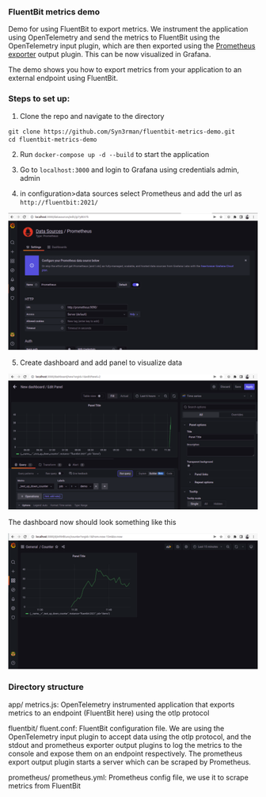 ### FluentBit metrics demo

Demo for using FluentBit to export metrics. 
We instrument the application using OpenTelemetry and send the metrics to FluentBit using the OpenTelemetry input plugin, which are then exported using the [Prometheus exporter](https://docs.fluentbit.io/manual/pipeline/outputs/prometheus-exporter) output plugin. This can be now visualized in Grafana.

The demo shows you how to export metrics from your application to an external endpoint using FluentBit.

### Steps to set up:

1. Clone the repo and navigate to the directory
```
git clone https://github.com/Syn3rman/fluentbit-metrics-demo.git
cd fluentbit-metrics-demo
```

2. Run `docker-compose up -d --build` to start the application

3. Go to `localhost:3000` and login to Grafana using credentials admin, admin

4. in configuration>data sources select Prometheus and add the url as `http://fluentbit:2021/`

![data source](./assets/data_source.png)

5. Create dashboard and add panel to visualize data

![panel](./assets/panel.png)

The dashboard now should look something like this

![dashboard](./assets/dashboard.png)


### Directory structure

app/
	metrics.js: OpenTelemetry instrumented application that exports metrics to an endpoint (FluentBit here) using the otlp protocol

fluentbit/
	fluent.conf: FluentBit configuration file. We are using the OpenTelemetry input plugin to accept data using the otlp protocol, and the stdout and prometheus exporter output plugins to log the metrics to the console and expose them on an endpoint respectively. The prometheus export output plugin starts a server which can be scraped by Prometheus.

prometheus/
	prometheus.yml: Prometheus config file, we use it to scrape metrics from FluentBit	
